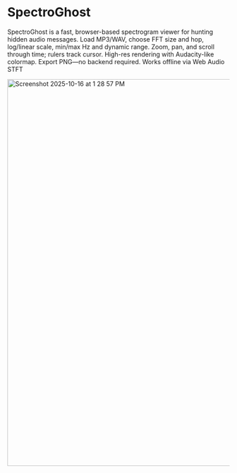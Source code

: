 # SpectroGhost
SpectroGhost is a fast, browser-based spectrogram viewer for hunting hidden audio messages. Load MP3/WAV, choose FFT size and hop, log/linear scale, min/max Hz and dynamic range. Zoom, pan, and scroll through time; rulers track cursor. High-res rendering with Audacity-like colormap. Export PNG—no backend required. Works offline via Web Audio STFT

<img width="1179" height="878" alt="Screenshot 2025-10-16 at 1 28 57 PM" src="https://github.com/user-attachments/assets/9183fd21-fe3f-4f17-89c8-a5adbf15911f" />
